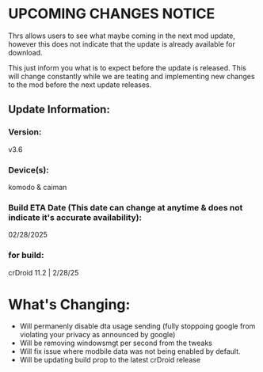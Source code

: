 # UPCOMING CHANGES NOTICE
Thrs allows users to see what maybe coming in the next mod update, however this does not indicate that the update is already available for download.

This just inform you what is to expect before the update is released. This will change constantly while we are teating and implementing new changes to the mod before the next update releases.


## Update Information:

### Version:
v3.6

### Device(s):
komodo & caiman

### Build ETA Date (This date can change at anytime & does not indicate it's accurate availability):
02/28/2025

### for build:
crDroid 11.2 | 2/28/25

# What's Changing:
- Will permanenly disable dta usage sending (fully stoppoing google from violating your privacy as announced by google)
- Will be removing windowsmgt per second from the tweaks
- Will fix issue where modbile data was not being enabled by default.
- Will be updating build prop to the latest crDroid release
